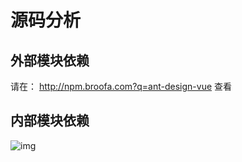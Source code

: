 
# 源码分析

## 外部模块依赖

请在： http://npm.broofa.com?q=ant-design-vue 查看

## 内部模块依赖

![img](./inner.svg)
  